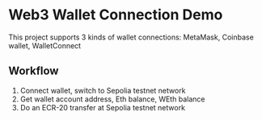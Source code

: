 # Web3 Wallet Connection Demo

This project supports 3 kinds of wallet connections: MetaMask, Coinbase wallet, WalletConnect

## Workflow

1. Connect wallet, switch to Sepolia testnet network
2. Get wallet account address, Eth balance, WEth balance
3. Do an ECR-20 transfer at Sepolia testnet network
